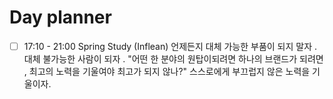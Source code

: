 

# Day planner

- [ ] 17:10 - 21:00 Spring Study (Inflean) 
      언제든지 대체 가능한 부품이 되지 말자 .
      대체 불가능한 사람이 되자 .
      "어떤 한 분야의 원탑이되려면 하나의 브랜드가 되려면 , 최고의 노력을 기울여야 최고가 되지 않나?" 스스로에게 부끄럽지 않은 노력을 기울이자.